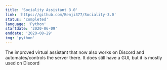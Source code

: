 ```yaml
---
title: 'Sociality Assistant 3.0'
link: 'https://github.com/Benji377/Sociality-3.0'
status: 'completed'
language: 'Python'
startdate: '2020-06-09'
enddate: '2020-08-29'
img: 'python'
---
```


The improved virtual assistant that now also works on Discord and automates/controls the server there.
It does still have a GUI, but it is mostly used on Discord